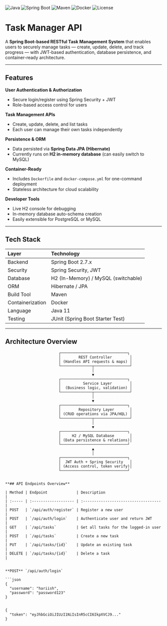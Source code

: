 ![Java](https://img.shields.io/badge/Java-11-orange?logo=openjdk)
![Spring Boot](https://img.shields.io/badge/Spring%20Boot-2.7-brightgreen?logo=springboot)
![Maven](https://img.shields.io/badge/Maven-Build-red?logo=apachemaven)
![Docker](https://img.shields.io/badge/Docker-Ready-blue?logo=docker)
![License](https://img.shields.io/badge/License-MIT-lightgrey)

# Task Manager API

A **Spring Boot-based RESTful Task Management System** that enables users to securely manage tasks — create, update, delete, and track progress — with JWT-based authentication, database persistence, and container-ready architecture.

---

## Features

**User Authentication & Authorization**
- Secure login/register using Spring Security + JWT  
- Role-based access control for users  

**Task Management APIs**  
- Create, update, delete, and list tasks  
- Each user can manage their own tasks independently  

**Persistence & ORM**  
- Data persisted via **Spring Data JPA (Hibernate)**  
- Currently runs on **H2 in-memory database** (can easily switch to MySQL)  

**Container-Ready**  
- Includes `Dockerfile` and `docker-compose.yml` for one-command deployment  
- Stateless architecture for cloud scalability  

**Developer Tools**  
- Live H2 console for debugging  
- In-memory database auto-schema creation  
- Easily extensible for PostgreSQL or MySQL  

---

## Tech Stack

| Layer | Technology |
|:------|:------------|
| Backend | Spring Boot 2.7.x |
| Security | Spring Security, JWT |
| Database | H2 (In-Memory) / MySQL (switchable) |
| ORM | Hibernate / JPA |
| Build Tool | Maven |
| Containerization | Docker |
| Language | Java 11 |
| Testing | JUnit (Spring Boot Starter Test) |

---

## Architecture Overview

```text
                        ┌──────────────────────────────┐
                        │        REST Controller        │
                        │ (Handles API requests & maps) │
                        └──────────────┬────────────────┘
                                       │
                                       ▼
                        ┌──────────────────────────────┐
                        │          Service Layer        │
                        │  (Business logic, validation) │
                        └──────────────┬────────────────┘
                                       │
                                       ▼
                        ┌──────────────────────────────┐
                        │        Repository Layer       │
                        │ (CRUD operations via JPA/HQL) │
                        └──────────────┬────────────────┘
                                       │
                                       ▼
                        ┌──────────────────────────────┐
                        │     H2 / MySQL Database       │
                        │ (Data persistence & relations)│
                        └──────────────────────────────┘
                                       ▲
                                       │
                        ┌──────────────────────────────┐
                        │  JWT Auth + Spring Security   │
                        │ (Access control, token verify)│
                        └──────────────────────────────┘


**## API Endpoints Overview** 

| Method | Endpoint             | Description                          |
| :----- | :------------------- | :----------------------------------- |
| POST   | `/api/auth/register` | Register a new user                  |
| POST   | `/api/auth/login`    | Authenticate user and return JWT     |
| GET    | `/api/tasks`         | Get all tasks for the logged-in user |
| POST   | `/api/tasks`         | Create a new task                    |
| PUT    | `/api/tasks/{id}`    | Update an existing task              |
| DELETE | `/api/tasks/{id}`    | Delete a task                        |


**POST** `/api/auth/login`

```json
{
  "username": "hariish",
  "password": "password123"
}


{
  "token": "eyJhbGciOiJIUzI1NiIsInR5cCI6IkpXVCJ9..."
}




